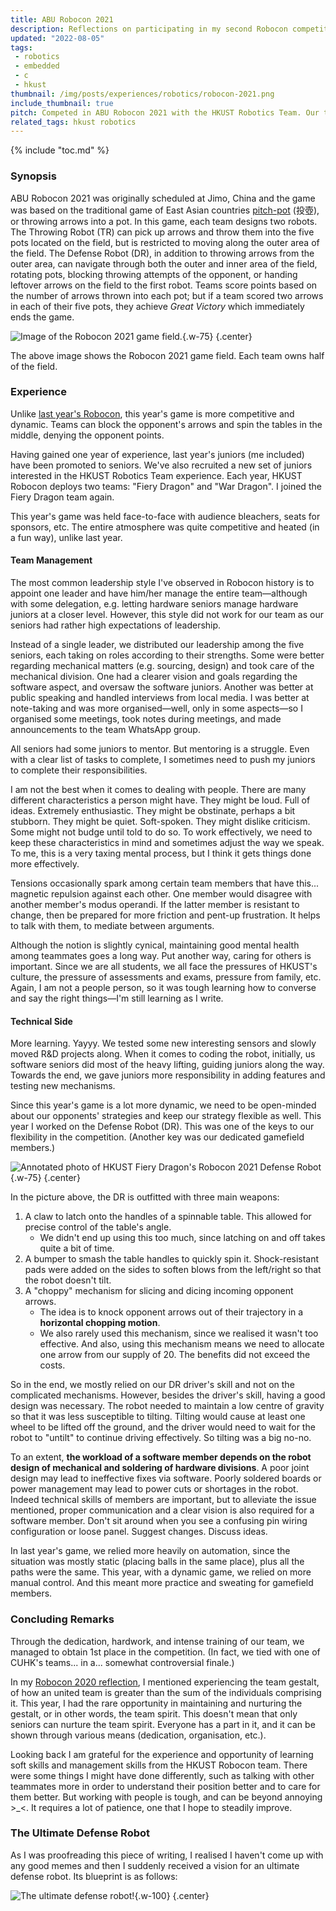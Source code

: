 ```yaml
---
title: ABU Robocon 2021
description: Reflections on participating in my second Robocon competition. Working with people is tough but sometimes rewarding.
updated: "2022-08-05"
tags:
 - robotics
 - embedded
 - c
 - hkust
thumbnail: /img/posts/experiences/robotics/robocon-2021.png
include_thumbnail: true
pitch: Competed in ABU Robocon 2021 with the HKUST Robotics Team. Our team (Fiery Dragon) achieved 1st place along with other awards in the regional competition.
related_tags: hkust robotics
---
```


{% include "toc.md" %}

### Synopsis

ABU Robocon 2021 was originally scheduled at Jimo, China and the game was based on the traditional game of East Asian countries [pitch-pot][pitch-pot] (投壺), or throwing arrows into a pot. In this game, each team designs two robots. The Throwing Robot (TR) can pick up arrows and throw them into the five pots located on the field, but is restricted to moving along the outer area of the field. The Defense Robot (DR), in addition to throwing arrows from the outer area, can navigate through both the outer and inner area of the field, rotating pots, blocking throwing attempts of the opponent, or handing leftover arrows on the field to the first robot. Teams score points based on the number of arrows thrown into each pot; but if a team scored two arrows in each of their five pots, they achieve *Great Victory* which immediately ends the game.

![Image of the Robocon 2021 game field.](/img/posts/experiences/robotics/robocon-2021-field.png){.w-75}
{.center}

The above image shows the Robocon 2021 game field. Each team owns half of the field.

### Experience
Unlike [last year's Robocon](/posts/robocon-2020), this year's game is more competitive and dynamic. Teams can block the opponent's arrows and spin the tables in the middle, denying the opponent points.

Having gained one year of experience, last year's juniors (me included) have been promoted to seniors. We've also recruited a new set of juniors interested in the HKUST Robotics Team experience. Each year, HKUST Robocon deploys two teams: "Fiery Dragon" and "War Dragon". I joined the Fiery Dragon team again.

This year's game was held face-to-face with audience bleachers, seats for sponsors, etc. The entire atmosphere was quite competitive and heated (in a fun way), unlike last year.

#### Team Management
The most common leadership style I've observed in Robocon history is to appoint one leader and have him/her manage the entire team—although with some delegation, e.g. letting hardware seniors manage hardware juniors at a closer level. However, this style did not work for our team as our seniors had rather high expectations of leadership.

Instead of a single leader, we distributed our leadership among the five seniors, each taking on roles according to their strengths. Some were better regarding mechanical matters (e.g. sourcing, design) and took care of the mechanical division. One had a clearer vision and goals regarding the software aspect, and oversaw the software juniors. Another was better at public speaking and handled interviews from local media. I was better at note-taking and was more organised—well, only in some aspects—so I organised some meetings, took notes during meetings, and made announcements to the team WhatsApp group.

All seniors had some juniors to mentor. But mentoring is a struggle. Even with a clear list of tasks to complete, I sometimes need to push my juniors to complete their responsibilities.

I am not the best when it comes to dealing with people. There are many different characteristics a person might have. They might be loud. Full of ideas. Extremely enthusiastic. They might be obstinate, perhaps a bit stubborn.  They might be quiet. Soft-spoken. They might dislike criticism. Some might not budge until told to do so. To work effectively, we need to keep these characteristics in mind and sometimes adjust the way we speak. To me, this is a very taxing mental process, but I think it gets things done more effectively.

Tensions occasionally spark among certain team members that have this... magnetic repulsion against each other. One member would disagree with another member's modus operandi. If the latter member is resistant to change, then be prepared for more friction and pent-up frustration. It helps to talk with them, to mediate between arguments.

Although the notion is slightly cynical, maintaining good mental health among teammates goes a long way. Put another way, caring for others is important. Since we are all students, we all face the pressures of HKUST's culture, the pressure of assessments and exams, pressure from family, etc. Again, I am not a people person, so it was tough learning how to converse and say the right things—I'm still learning as I write.

#### Technical Side
More learning. Yayyy. We tested some new interesting sensors and slowly moved R&D projects along. When it comes to coding the robot, initially, us software seniors did most of the heavy lifting, guiding juniors along the way. Towards the end, we gave juniors more responsibility in adding features and testing new mechanisms.

Since this year's game is a lot more dynamic, we need to be open-minded about our opponents' strategies and keep our strategy flexible as well. This year I worked on the Defense Robot (DR). This was one of the keys to our flexibility in the competition. (Another key was our dedicated gamefield members.)

![Annotated photo of HKUST Fiery Dragon's Robocon 2021 Defense Robot](/img/posts/experiences/robotics/2021-dr-annotated.jpg){.w-75}
{.center}

In the picture above, the DR is outfitted with three main weapons:

1. A claw to latch onto the handles of a spinnable table. This allowed for precise control of the table's angle.
   * We didn't end up using this too much, since latching on and off takes quite a bit of time.
2. A bumper to smash the table handles to quickly spin it. Shock-resistant pads were added on the sides to soften blows from the left/right so that the robot doesn't tilt.
3. A "choppy" mechanism for slicing and dicing incoming opponent arrows.
   * The idea is to knock opponent arrows out of their trajectory in a **horizontal chopping motion**.
   * We also rarely used this mechanism, since we realised it wasn't too effective. And also, using this mechanism means we need to allocate one arrow from our supply of 20. The benefits did not exceed the costs.

So in the end, we mostly relied on our DR driver's skill and not on the complicated mechanisms. However, besides the driver's skill, having a good design was necessary. The robot needed to maintain a low centre of gravity so that it was less susceptible to tilting. Tilting would cause at least one wheel to be lifted off the ground, and the driver would need to wait for the robot to "untilt" to continue driving effectively. So tilting was a big no-no.

To an extent, **the workload of a software member depends on the robot design of mechanical and soldering of hardware divisions**. A poor joint design may lead to ineffective fixes via software. Poorly soldered boards or power management may lead to power cuts or shortages in the robot. Indeed technical skills of members are important, but to alleviate the issue mentioned, proper communication and a clear vision is also required for a software member. Don't sit around when you see a confusing pin wiring configuration or loose panel. Suggest changes. Discuss ideas.

In last year's game, we relied more heavily on automation, since the situation was mostly static (placing balls in the same place), plus all the paths were the same. This year, with a dynamic game, we relied on more manual control. And this meant more practice and sweating for gamefield members.

### Concluding Remarks
Through the dedication, hardwork, and intense training of our team, we managed to obtain 1st place in the competition. (In fact, we tied with one of CUHK's teams... in a... somewhat controversial finale.)

In my [Robocon 2020 reflection](/posts/robocon-2020), I mentioned experiencing the team gestalt, of how an united team is greater than the sum of the individuals comprising it. This year, I had the rare opportunity in maintaining and nurturing the gestalt, or in other words, the team spirit. This doesn't mean that only seniors can nurture the team spirit. Everyone has a part in it, and it can be shown through various means (dedication, organisation, etc.).

Looking back I am grateful for the experience and opportunity of learning soft skills and management skills from the HKUST Robocon team. There were some things I might have done differently, such as talking with other teammates more in order to understand their position better and to care for them better. But working with people is tough, and can be beyond annoying >_<. It requires a lot of patience, one that I hope to steadily improve.

### The Ultimate Defense Robot
As I was proofreading this piece of writing, I realised I haven't come up with any good memes and then I suddenly received a vision for an ultimate defense robot. Its blueprint is as follows:

![The ultimate defense robot!](/img/posts/memes/ultimate-robot.jpg){.w-100}
{.center}


[pitch-pot]: https://en.wikipedia.org/wiki/Pitch-pot

